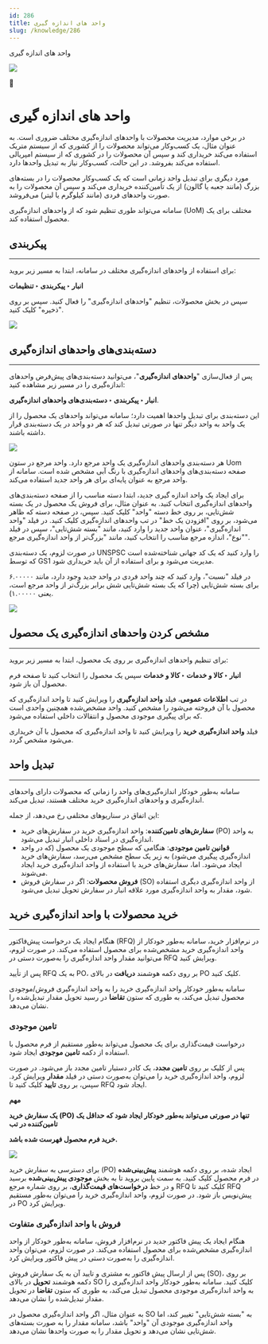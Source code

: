 ```yaml
---
id: 286
title: واحد های اندازه گیری
slug: /knowledge/286
---
```



 

واحد های اندازه گیری

 

![](https://odoofarsi.com/web/image/4273?access_token=758ed00a-51be-44b6-a98e-ee34230ae391)

📖

# واحد های اندازه گیری

در برخی موارد، مدیریت محصولات با واحدهای اندازه‌گیری مختلف ضروری است. به عنوان مثال، یک کسب‌وکار می‌تواند محصولات را از کشوری که از سیستم متریک استفاده می‌کند خریداری کند و سپس آن محصولات را در کشوری که از سیستم امپریالی استفاده می‌کند بفروشد. در این حالت، کسب‌وکار نیاز به تبدیل واحدها دارد.

مورد دیگری برای تبدیل واحد زمانی است که یک کسب‌وکار محصولات را در بسته‌های بزرگ (مانند جعبه یا گالون) از یک تأمین‌کننده خریداری می‌کند و سپس آن محصولات را به صورت واحدهای فردی (مانند کیلوگرم یا لیتر) می‌فروشد.

سامانه می‌تواند طوری تنظیم شود که از واحدهای اندازه‌گیری (UoM) مختلف برای یک محصول استفاده کند.

## **پیکربندی**

---

برای استفاده از واحدهای اندازه‌گیری مختلف در سامانه، ابتدا به مسیر زیر بروید:

**انبار ‣ پیکربندی ‣ تنظیمات**

سپس در بخش محصولات، تنظیم "واحدهای اندازه‌گیری" را فعال کنید. سپس بر روی "ذخیره" کلیک کنید.

![](https://odoofarsi.com/web/image/5671-e630a7fc/Screen%20Shot%202024-10-06%20at%203.53.19%20PM.png?access_token=aa77cc7e-3f67-4266-8def-19c3af607da8)

## **دسته‌بندی‌های واحدهای اندازه‌گیری**

---

پس از فعال‌سازی "**واحدهای اندازه‌گیری**"، می‌توانید دسته‌بندی‌های پیش‌فرض واحدهای اندازه‌گیری را در مسیر زیر مشاهده کنید:

**انبار ‣ پیکربندی ‣ دسته‌بندی‌های واحدهای اندازه‌گیری**.

این دسته‌بندی برای تبدیل واحدها اهمیت دارد؛ سامانه می‌تواند واحدهای یک محصول را از یک واحد به واحد دیگر تنها در صورتی تبدیل کند که هر دو واحد در یک دسته‌بندی قرار داشته باشند.

![](https://odoofarsi.com/web/image/5676-e4e668be/image.png?access_token=d89b8745-0bfb-4097-b7cd-0e3728111f04)

هر دسته‌بندی واحدهای اندازه‌گیری یک واحد مرجع دارد. واحد مرجع در ستون Uom صفحه دسته‌بندی‌های واحدهای اندازه‌گیری با رنگ آبی مشخص شده است. سامانه از واحد مرجع به عنوان پایه‌ای برای هر واحد جدید استفاده می‌کند.

برای ایجاد یک واحد اندازه گیری جدید، ابتدا دسته مناسب را از صفحه دسته‌بندی‌های واحدهای اندازه‌گیری انتخاب کنید. به عنوان مثال، برای فروش یک محصول در یک بسته شش‌تایی، بر روی خط دسته "واحد" کلیک کنید. سپس، در صفحه دسته که ظاهر می‌شود، بر روی "افزودن یک خط" در تب واحدهای اندازه‌گیری کلیک کنید. در فیلد "واحد اندازه‌گیری"، عنوان واحد جدید را وارد کنید، مانند "بسته شش‌تایی"، سپس در فیلد "نوع"، اندازه مرجع مناسب را انتخاب کنید، مانند "بزرگ‌تر از واحد اندازه‌گیری مرجع".

در صورت لزوم، یک دسته‌بندی UNSPSC را وارد کنید که یک کد جهانی شناخته‌شده است که توسط GS1 مدیریت می‌شود و برای استفاده از آن باید خریداری شود.

در فیلد "نسبت"، وارد کنید که چند واحد فردی در واحد جدید وجود دارد، مانند ۶.۰۰۰۰۰ برای بسته شش‌تایی (چرا که یک بسته شش‌تایی شش برابر بزرگ‌تر از واحد مرجع است، یعنی ۱.۰۰۰۰۰).

![](https://odoofarsi.com/web/image/5679-da6b6530/image.png?access_token=c03f478b-82c1-4c5f-8e54-ff45c0ab1af0)

## **مشخص کردن واحدهای اندازه‌گیری یک محصول**

---

برای تنظیم واحدهای اندازه‌گیری بر روی یک محصول، ابتدا به مسیر زیر بروید:

**انبار ‣ کالا و خدمات ‣ کالا و خدمات** سپس یک محصول را انتخاب کنید تا صفحه فرم محصول آن باز شود.

در تب **اطلاعات عمومی**، فیلد **واحد اندازه‌گیری** را ویرایش کنید تا واحد اندازه‌گیری که محصول با آن فروخته می‌شود را مشخص کنید. واحد مشخص‌شده همچنین واحدی است که برای پیگیری موجودی محصول و انتقالات داخلی استفاده می‌شود.

فیلد **واحد اندازه‌گیری خرید** را ویرایش کنید تا واحد اندازه‌گیری که محصول با آن خریداری می‌شود مشخص گردد.

## **تبدیل واحد**

---

سامانه به‌طور خودکار اندازه‌گیری‌های واحد را زمانی که محصولات دارای واحدهای اندازه‌گیری و واحدهای اندازه‌گیری خرید مختلف هستند، تبدیل می‌کند.

این اتفاق در سناریوهای مختلفی رخ می‌دهد، از جمله:

* **سفارش‌های تامین‌کننده**: واحد اندازه‌گیری خرید در سفارش‌های خرید (PO) به واحد اندازه‌گیری در اسناد داخلی انبار تبدیل می‌شود.
* **قوانین تامین موجودی**: هنگامی که سطح موجودی یک محصول (که در واحد اندازه‌گیری پیگیری می‌شود) به زیر یک سطح مشخص می‌رسد، سفارش‌های خرید ایجاد می‌شود. اما، سفارش‌های خرید با استفاده از واحد اندازه‌گیری خرید ایجاد می‌شوند.
* **فروش محصولات**: اگر در سفارش فروش (SO) از واحد اندازه‌گیری دیگری استفاده شود، مقدار به واحد اندازه‌گیری مورد علاقه انبار در سفارش تحویل تبدیل می‌شود.

## **خرید محصولات با واحد اندازه‌گیری خرید**

---

هنگام ایجاد یک درخواست‌ پیش‌فاکتور (RFQ) در نرم‌افزار خرید، سامانه به‌طور خودکار از واحد اندازه‌گیری خرید مشخص‌شده برای محصول استفاده می‌کند. در صورت لزوم، می‌توانید مقدار واحد اندازه‌گیری را به‌صورت دستی در RFQ ویرایش کنید.

پس از تأیید RFQ به یک PO، بر روی دکمه هوشمند **دریافت** در بالای PO کلیک کنید.

سامانه به‌طور خودکار واحد اندازه‌گیری خرید را به واحد اندازه‌گیری فروش/موجودی محصول تبدیل می‌کند، به طوری که ستون **تقاضا** در رسید تحویل مقدار تبدیل‌شده را نشان می‌دهد.

### **تامین موجودی**

درخواست قیمت‌گذاری برای یک محصول می‌تواند به‌طور مستقیم از فرم محصول با استفاده از دکمه **تامین موجودی** ایجاد شود.

پس از کلیک بر روی **تامین مجدد**، یک کادر دستیار تامین مجدد باز می‌شود. در صورت لزوم، واحد اندازه‌گیری خرید را می‌توان به‌صورت دستی در فیلد **مقدار** ویرایش کرد. سپس، بر روی **تایید** کلیک کنید تا RFQ ایجاد شود.

**مهم**

**یک سفارش خرید (PO) تنها در صورتی می‌تواند به‌طور خودکار ایجاد شود که حداقل یک تامین‌کننده در تب**

**خرید فرم محصول فهرست شده باشد.**

![](https://odoofarsi.com/web/image/5680-97a57871/image.png?access_token=60cf22ff-4925-4034-bcc1-72c23b39abaa)

برای دسترسی به سفارش خرید (PO) ایجاد شده، بر روی دکمه هوشمند **پیش‌بینی‌شده** در فرم محصول کلیک کنید. به سمت پایین بروید تا به بخش **موجودی پیش‌بینی‌شده** برسید و در خط **درخواست‌های قیمت‌گذاری**، بر روی شماره مرجع RFQ کلیک کنید تا RFQ پیش‌نویس باز شود. در صورت لزوم، واحد اندازه‌گیری خرید را می‌توان به‌طور مستقیم در PO ویرایش کرد.

### **فروش با واحد اندازه‌گیری متفاوت**

هنگام ایجاد یک پیش فاکتور جدید در نرم‌افزار فروش، سامانه به‌طور خودکار از واحد اندازه‌گیری مشخص‌شده برای محصول استفاده می‌کند. در صورت لزوم، می‌توان واحد اندازه‌گیری را به‌صورت دستی در پیش فاکتور ویرایش کرد.

پس از ارسال پیش فاکتور به مشتری و تایید آن به یک سفارش فروش (SO)، بر روی دکمه هوشمند **تحویل** در بالای SO کلیک کنید. سامانه به‌طور خودکار واحد اندازه‌گیری را به واحد اندازه‌گیری موجودی محصول تبدیل می‌کند، به طوری که ستون **تقاضا** در تحویل مقدار تبدیل‌شده را نشان می‌دهد.

به عنوان مثال، اگر واحد اندازه‌گیری محصول در SO به "بسته شش‌تایی" تغییر کند، اما واحد اندازه‌گیری موجودی آن "واحد" باشد، سامانه مقدار را به صورت بسته‌های شش‌تایی نشان می‌دهد و تحویل مقدار را به صورت واحدها نشان می‌دهد.